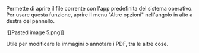 Permette di aprire il file corrente con l'app predefinita del sistema operativo. Per usare questa funzione, aprire il menu "Altre opzioni" nell'angolo in alto a destra del pannello.

![[Pasted image 5.png]]

Utile per modificare le immagini o annotare i PDF, tra le altre cose.